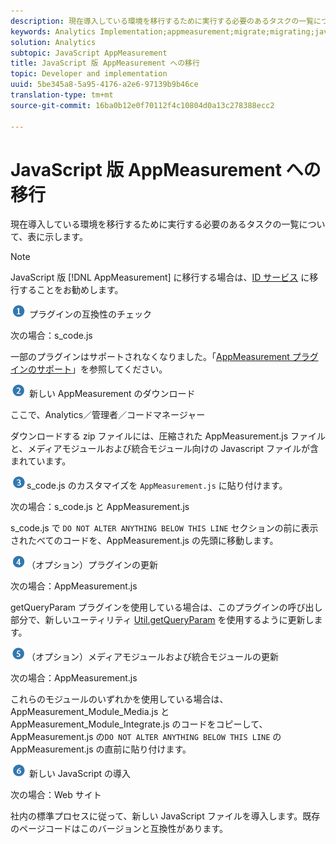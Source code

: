 ```yaml
---
description: 現在導入している環境を移行するために実行する必要のあるタスクの一覧について、表に示します。
keywords: Analytics Implementation;appmeasurement;migrate;migrating;javascript
solution: Analytics
subtopic: JavaScript AppMeasurement
title: JavaScript 版 AppMeasurement への移行
topic: Developer and implementation
uuid: 5be345a8-5a95-4176-a2e6-97139b9b46ce
translation-type: tm+mt
source-git-commit: 16ba0b12e0f70112f4c10804d0a13c278388ecc2

---
```



# JavaScript 版 AppMeasurement への移行

現在導入している環境を移行するために実行する必要のあるタスクの一覧について、表に示します。

>[!NOTE]
>
>JavaScript 版 [!DNL AppMeasurement] に移行する場合は、[ID サービス](/help/implement/js-implementation/c-unique-visitors/visid-service.md) に移行することをお勧めします。

![](assets/step1_icon.png) プラグインの互換性のチェック

次の場合：s\_code.js

一部のプラグインはサポートされなくなりました。「[AppMeasurement プラグインのサポート](/help/implement/js-implementation/c-appmeasurement-js/plugins-support.md)」を参照してください。

![](assets/step2_icon.png) 新しい AppMeasurement のダウンロード

ここで、Analytics／管理者／コードマネージャー

ダウンロードする zip ファイルには、圧縮された AppMeasurement.js ファイルと、メディアモジュールおよび統合モジュール向けの Javascript ファイルが含まれています。

![](assets/step3_icon.png)s\_code.js のカスタマイズを `AppMeasurement.js` に貼り付けます。

次の場合：s\_code.js と AppMeasurement.js

s\_code.js で `DO NOT ALTER ANYTHING BELOW THIS LINE` セクションの前に表示されたべてのコードを、AppMeasurement.js の先頭に移動します。

![](assets/step4_icon.png)（オプション）プラグインの更新

次の場合：AppMeasurement.js

getQueryParam プラグインを使用している場合は、このプラグインの呼び出し部分で、新しいユーティリティ [Util.getQueryParam](/help/implement/js-implementation/util-getqueryparam.md) を使用するように更新します。

![](assets/step5_icon.png)（オプション）メディアモジュールおよび統合モジュールの更新

次の場合：AppMeasurement.js

これらのモジュールのいずれかを使用している場合は、AppMeasurement\_Module\_Media.js と AppMeasurement\_Module\_Integrate.js のコードをコピーして、AppMeasurement.js の`DO NOT ALTER ANYTHING BELOW THIS LINE` の AppMeasurement.js の直前に貼り付けます。

![](assets/step6_icon.png) 新しい JavaScript の導入

次の場合：Web サイト

社内の標準プロセスに従って、新しい JavaScript ファイルを導入します。既存のページコードはこのバージョンと互換性があります。
